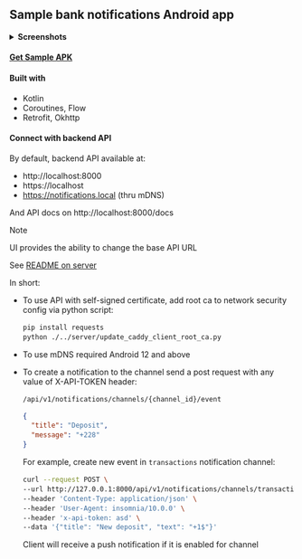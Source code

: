 ## Sample bank notifications Android app

<details>
  <summary><b>Screenshots</b></summary>
    <pre>
      <p align="center">
      <img src="./README.md-images/1.png" height="300" width="150" /> <img src="./README.md-images/2.png" height="300" width="150" /></p>
      <p align="center"><img src="./README.md-images/3.png" height="150" width="300"/></p>
    </pre>
</details>

#### [Get Sample APK](./apk/app.apk)

#### Built with 

- Kotlin
- Coroutines, Flow
- Retrofit, Okhttp

#### Connect with backend API

By default, backend API available at:

- http://localhost:8000
- https://localhost
- https://notifications.local (thru mDNS)

And API docs on http://localhost:8000/docs

> [!NOTE]
>
> UI provides the ability to change the base API URL
>

See [README on server](./../server/README.md#going-live)

In short:

- To use API with self-signed certificate, add root ca to network security config via python script:

  ```bash
  pip install requests
  python ./../server/update_caddy_client_root_ca.py
  ```
- To use mDNS required Android 12 and above

- To create a notification to the channel send a post request with any value of X-API-TOKEN header:

  ```
  /api/v1/notifications/channels/{channel_id}/event
  ```

  ```json
  {
    "title": "Deposit",
    "message": "+228"
  }
  ```

  For example, create new event in `transactions` notification channel:

  ```bash
  curl --request POST \
  --url http://127.0.0.1:8000/api/v1/notifications/channels/transactions/event \
  --header 'Content-Type: application/json' \
  --header 'User-Agent: insomnia/10.0.0' \
  --header 'x-api-token: asd' \
  --data '{"title": "New deposit", "text": "+1$"}'
  ```

  Client will receive a push notification if it is enabled for channel